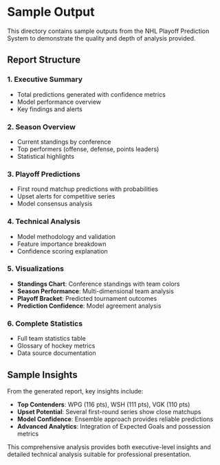 # Sample Output

This directory contains sample outputs from the NHL Playoff Prediction System to demonstrate the quality and depth of analysis provided.

## Report Structure

### 1. Executive Summary
- Total predictions generated with confidence metrics
- Model performance overview
- Key findings and alerts

### 2. Season Overview  
- Current standings by conference
- Top performers (offense, defense, points leaders)
- Statistical highlights

### 3. Playoff Predictions
- First round matchup predictions with probabilities
- Upset alerts for competitive series
- Model consensus analysis

### 4. Technical Analysis
- Model methodology and validation
- Feature importance breakdown
- Confidence scoring explanation

### 5. Visualizations
- **Standings Chart**: Conference standings with team colors
- **Season Performance**: Multi-dimensional team analysis
- **Playoff Bracket**: Predicted tournament outcomes
- **Prediction Confidence**: Model agreement analysis

### 6. Complete Statistics
- Full team statistics table
- Glossary of hockey metrics
- Data source documentation

## Sample Insights

From the generated report, key insights include:

- **Top Contenders**: WPG (116 pts), WSH (111 pts), VGK (110 pts)
- **Upset Potential**: Several first-round series show close matchups
- **Model Confidence**: Ensemble approach provides reliable predictions
- **Advanced Analytics**: Integration of Expected Goals and possession metrics

This comprehensive analysis provides both executive-level insights and detailed technical analysis suitable for professional presentation.